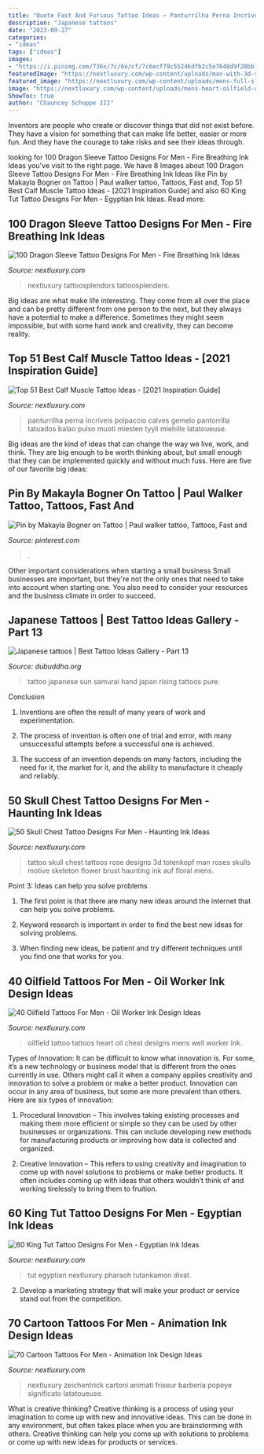 ```yaml
---
title: "Quote Fast And Furious Tattoo Ideas ~ Panturrilha Perna Incríveis Polpaccio Calves Gemelo Pantorrilla Tatuados Balao Pulso Muoti Miesten Tyyli Miehille Latatoueuse"
description: "Japanese tattoos"
date: "2023-09-27"
categories:
- "ideas"
tags: ["ideas"]
images:
- "https://i.pinimg.com/736x/7c/6e/cf/7c6ecf79c55246dfb2c5e7648d9f20bb.jpg"
featuredImage: "https://nextluxury.com/wp-content/uploads/man-with-3d-skull-rose-flower-upper-chest-tattoo-design.jpg"
featured_image: "https://nextluxury.com/wp-content/uploads/mens-full-sleeve-mighty-grey-dragon-tatoo.jpg"
image: "https://nextluxury.com/wp-content/uploads/mens-heart-oilfield-upper-chest-tattoo-designs.jpg"
ShowToc: true
author: "Chauncey Schuppe III"
---
```



Inventors are people who create or discover things that did not exist before. They have a vision for something that can make life better, easier or more fun. And they have the courage to take risks and see their ideas through.

	

		
looking for 100 Dragon Sleeve Tattoo Designs For Men - Fire Breathing Ink Ideas you've visit to the right page. We have 8 Images about 100 Dragon Sleeve Tattoo Designs For Men - Fire Breathing Ink Ideas like Pin by Makayla Bogner on Tattoo | Paul walker tattoo, Tattoos, Fast and, Top 51 Best Calf Muscle Tattoo Ideas - [2021 Inspiration Guide] and also 60 King Tut Tattoo Designs For Men - Egyptian Ink Ideas. Read more:
		
    
## 100 Dragon Sleeve Tattoo Designs For Men - Fire Breathing Ink Ideas

<img loading=lazy src="https://nextluxury.com/wp-content/uploads/mens-full-sleeve-mighty-grey-dragon-tatoo.jpg" onerror="this.onerror=null;this.src='https://tse3.mm.bing.net/th?id=OIP.O5WkPU48kqPeLyWrpO2fzwHaHO&amp;pid=15.1';" alt="100 Dragon Sleeve Tattoo Designs For Men - Fire Breathing Ink Ideas">

_Source: nextluxury.com_

>nextluxury tattoosplendors tattoosplenders. 

	

Big ideas are what make life interesting. They come from all over the place and can be pretty different from one person to the next, but they always have a potential to make a difference. Sometimes they might seem impossible, but with some hard work and creativity, they can become reality.

    
## Top 51 Best Calf Muscle Tattoo Ideas - [2021 Inspiration Guide]

<img loading=lazy src="https://nextluxury.com/wp-content/uploads/calf-tattoo-design-ideas-for-men.jpg" onerror="this.onerror=null;this.src='https://tse2.mm.bing.net/th?id=OIP.ypGS_Psk-J1jqtV8lq-mrQHaHa&amp;pid=15.1';" alt="Top 51 Best Calf Muscle Tattoo Ideas - [2021 Inspiration Guide]">

_Source: nextluxury.com_

>panturrilha perna incríveis polpaccio calves gemelo pantorrilla tatuados balao pulso muoti miesten tyyli miehille latatoueuse. 

	

Big ideas are the kind of ideas that can change the way we live, work, and think. They are big enough to be worth thinking about, but small enough that they can be implemented quickly and without much fuss. Here are five of our favorite big ideas: 

    
## Pin By Makayla Bogner On Tattoo | Paul Walker Tattoo, Tattoos, Fast And

<img loading=lazy src="https://i.pinimg.com/736x/7c/6e/cf/7c6ecf79c55246dfb2c5e7648d9f20bb.jpg" onerror="this.onerror=null;this.src='https://tse3.mm.bing.net/th?id=OIP.P7iucJRzadfWCWfxV2QllAHaHQ&amp;pid=15.1';" alt="Pin by Makayla Bogner on Tattoo | Paul walker tattoo, Tattoos, Fast and">

_Source: pinterest.com_

>. 

	

Other important considerations when starting a small business
Small businesses are important, but they're not the only ones that need to take into account when starting one. You also need to consider your resources and the business climate in order to succeed.

    
## Japanese Tattoos | Best Tattoo Ideas Gallery - Part 13

<img loading=lazy src="http://www.dubuddha.org/wp-content/uploads/2015/01/Sun-Set-Samurai-japanese-tattoo-on-Hand.jpg" onerror="this.onerror=null;this.src='https://tse3.mm.bing.net/th?id=OIP.TNJZ-erLUbaw2dFKgWH0lgHaLH&amp;pid=15.1';" alt="Japanese tattoos | Best Tattoo Ideas Gallery - Part 13">

_Source: dubuddha.org_

>tattoo japanese sun samurai hand japan rising tattoos pure. 

	

Conclusion
1. Inventions are often the result of many years of work and experimentation.
2. The process of invention is often one of trial and error, with many unsuccessful attempts before a successful one is achieved.

3. The success of an invention depends on many factors, including the need for it, the market for it, and the ability to manufacture it cheaply and reliably.

    
## 50 Skull Chest Tattoo Designs For Men - Haunting Ink Ideas

<img loading=lazy src="https://nextluxury.com/wp-content/uploads/man-with-3d-skull-rose-flower-upper-chest-tattoo-design.jpg" onerror="this.onerror=null;this.src='https://tse1.mm.bing.net/th?id=OIP.UCKxwhKqbTgSZXA6GRE2UAHaLH&amp;pid=15.1';" alt="50 Skull Chest Tattoo Designs For Men - Haunting Ink Ideas">

_Source: nextluxury.com_

>tattoo skull chest tattoos rose designs 3d totenkopf man roses skulls motive skeleton flower brust haunting ink auf floral mens. 

	

Point 3: Ideas can help you solve problems
1. The first point is that there are many new ideas around the internet that can help you solve problems.
2. Keyword research is important in order to find the best new ideas for solving problems.

3. When finding new ideas, be patient and try different techniques until you find one that works for you.

    
## 40 Oilfield Tattoos For Men - Oil Worker Ink Design Ideas

<img loading=lazy src="https://nextluxury.com/wp-content/uploads/mens-heart-oilfield-upper-chest-tattoo-designs.jpg" onerror="this.onerror=null;this.src='https://tse4.mm.bing.net/th?id=OIP.FYuAJ7M174DDhHRA-DQBfQHaHa&amp;pid=15.1';" alt="40 Oilfield Tattoos For Men - Oil Worker Ink Design Ideas">

_Source: nextluxury.com_

>oilfield tattoo tattoos heart oil chest designs mens well worker ink. 

	

Types of Innovation:
It can be difficult to know what innovation is. For some, it’s a new technology or business model that is different from the ones currently in use. Others might call it when a company applies creativity and innovation to solve a problem or make a better product. Innovation can occur in any area of business, but some are more prevalent than others. Here are six types of innovation:
1. Procedural Innovation – This involves taking existing processes and making them more efficient or simple so they can be used by other businesses or organizations. This can include developing new methods for manufacturing products or improving how data is collected and organized.

2. Creative Innovation – This refers to using creativity and imagination to come up with novel solutions to problems or make better products. It often includes coming up with ideas that others wouldn’t think of and working tirelessly to bring them to fruition.

    
## 60 King Tut Tattoo Designs For Men - Egyptian Ink Ideas

<img loading=lazy src="https://nextluxury.com/wp-content/uploads/mens-thigh-king-tut-tattoos.jpg" onerror="this.onerror=null;this.src='https://tse3.mm.bing.net/th?id=OIP.oK767eCIxQvbfUsgpUKyrQHaKS&amp;pid=15.1';" alt="60 King Tut Tattoo Designs For Men - Egyptian Ink Ideas">

_Source: nextluxury.com_

>tut egyptian nextluxury pharaoh tutankamon divat. 

	

2. Develop a marketing strategy that will make your product or service stand out from the competition.

    
## 70 Cartoon Tattoos For Men - Animation Ink Design Ideas

<img loading=lazy src="https://nextluxury.com/wp-content/uploads/mens-cartoon-tattoo.jpg" onerror="this.onerror=null;this.src='https://tse1.mm.bing.net/th?id=OIP.ibDAx1BPfyL6IOpKqIxfWgHaHa&amp;pid=15.1';" alt="70 Cartoon Tattoos For Men - Animation Ink Design Ideas">

_Source: nextluxury.com_

>nextluxury zeichentrick cartoni animati friseur barberia popeye significato latatoueuse. 

	

What is creative thinking?
Creative thinking is a process of using your imagination to come up with new and innovative ideas. This can be done in any environment, but often takes place when you are brainstorming with others. Creative thinking can help you come up with solutions to problems or come up with new ideas for products or services.

